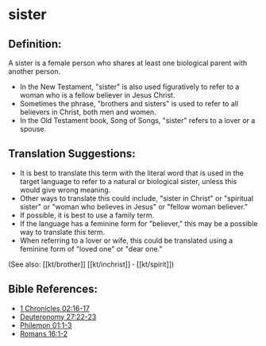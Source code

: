 # sister #

## Definition: ##

A sister is a female person who shares at least one biological parent with another person.

* In the New Testament, "sister" is also used figuratively to refer to a woman who is a fellow believer in Jesus Christ.
* Sometimes the phrase, "brothers and sisters" is used to refer to all believers in Christ, both men and women.
* In the Old Testament book, Song of Songs, "sister" refers to a lover or a spouse.

## Translation Suggestions: ##

* It is best to translate this term with the literal word that is used in the target language to refer to a natural or biological sister, unless this would give wrong meaning.
* Other ways to translate this could include, "sister in Christ" or "spiritual sister" or "woman who believes in Jesus" or "fellow woman believer."
* If possible, it is best to use a family term.
* If the language has a feminine form for "believer," this may be a possible way to translate this term.
* When referring to a lover or wife, this could be translated using a feminine form of "loved one" or "dear one."

(See also: [[kt/brother]] [[kt/inchrist]] **·** [[kt/spirit]])

## Bible References: ##

* [1 Chronicles 02:16-17](en/tn/1ch/help/02/16)
* [Deuteronomy 27:22-23](en/tn/deu/help/27/22)
* [Philemon 01:1-3](en/tn/phm/help/01/01)
* [Romans 16:1-2](en/tn/rom/help/16/01)